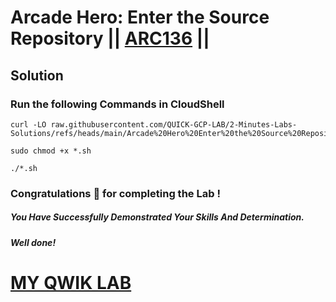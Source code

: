 # Arcade Hero: Enter the Source Repository || [ARC136](https://www.cloudskillsboost.google/focuses/85630?parent=catalog) ||

## Solution

### Run the following Commands in CloudShell

```
curl -LO raw.githubusercontent.com/QUICK-GCP-LAB/2-Minutes-Labs-Solutions/refs/heads/main/Arcade%20Hero%20Enter%20the%20Source%20Repository/arc136.sh

sudo chmod +x *.sh

./*.sh
```

### Congratulations 🎉 for completing the Lab !

##### *You Have Successfully Demonstrated Your Skills And Determination.*

#### *Well done!*

# [MY QWIK LAB](https://www.youtube.com/@MyQwiklab)
